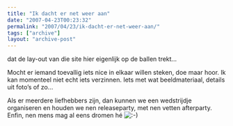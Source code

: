 ```yaml
---
title: "Ik dacht er net weer aan"
date: "2007-04-23T00:23:32"
permalink: "2007/04/23/ik-dacht-er-net-weer-aan/"
tags: ["archive"]
layout: "archive-post"
---
```

dat de lay-out van die site hier eigenlijk op de ballen trekt…

Mocht er iemand toevallig iets nice in elkaar willen steken, doe maar hoor. Ik kan momenteel niet echt iets verzinnen. Iets met wat beeldmateriaal, details uit foto’s of zo…

Als er meerdere liefhebbers zijn, dan kunnen we een wedstrijdje organiseren en houden we nen releaseparty, met nen vetten afterparty. Enfin, nen mens mag al eens dromen hé ![:-)](http://www.donebysimon.be/blog/wp-includes/images/smilies/icon_smile.gif)
